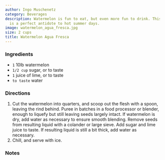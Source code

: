 ```yaml
---
author: Ingo Muschenetz
category: Beverages
description: Watermelon is fun to eat, but even more fun to drink. This cooling drink
  is a perfect antidote to hot summer days.
image: watermelon_agua_fresca.jpg
size: 2 cups
title: Watermelon Agua Fresca
---
```

### Ingredients

* `1` 10lb watermelon
* `1/2 cup` sugar, or to taste
* `1` juice of lime, or to taste
* `to taste` water

### Directions

1. Cut the watermelon into quarters, and scoop out the flesh with a spoon, leaving the rind behind. Puree in batches in a food processor or blender, enough to liquefy but still leaving seeds largely intact. If watermelon is dry, add water as necessary to ensure smooth blending. Remove seeds from resulting liquid with a colander or large sieve. Add sugar and lime juice to taste. If resulting liquid is still a bit thick, add water as necessary.
2. Chill, and serve with ice.

### Notes

